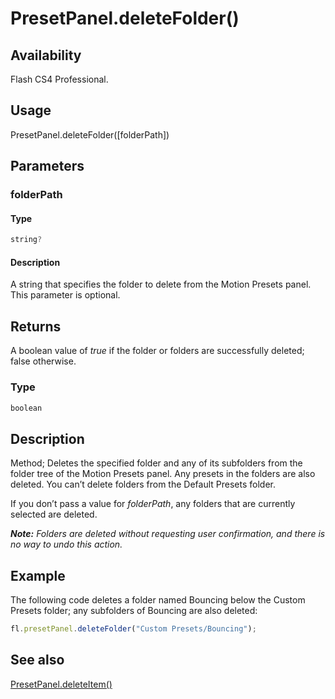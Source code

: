 # PresetPanel.deleteFolder()

## Availability

Flash CS4 Professional.

## Usage

PresetPanel.deleteFolder([folderPath])

## Parameters

### **folderPath**

#### Type

```typescript
string?
```

#### Description

A string that specifies the folder to delete from the Motion Presets panel. This parameter is optional.

## Returns

A boolean value of *true* if the folder or folders are successfully deleted; false otherwise.

### Type

```typescript
boolean
```

## Description

Method; Deletes the specified folder and any of its subfolders from the folder tree of the Motion Presets panel. Any presets in the folders are also deleted. You can’t delete folders from the Default Presets folder.

If you don’t pass a value for *folderPath*, any folders that are currently selected are deleted.

***Note:** Folders are deleted without requesting user confirmation, and there is no way to undo this action.*

## Example

The following code deletes a folder named Bouncing below the Custom Presets folder; any subfolders of Bouncing are also deleted:

```javascript
fl.presetPanel.deleteFolder("Custom Presets/Bouncing");
```

## See also

[PresetPanel.deleteItem()](../PresetPanel_object/PresetPanel3.md)
